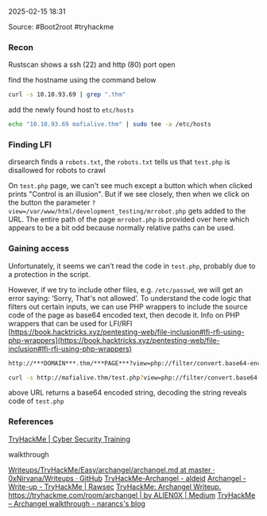 
2025-02-15 18:31

Source: #Boot2root #tryhackme 
### Recon

Rustscan shows a ssh (22) and http (80) port open 

find the hostname using the command below 
```sh
curl -s 10.10.93.69 | grep ".thm"
```

add the newly found host to `etc/hosts`
```sh
echo "10.10.93.69 mafialive.thm" | sudo tee -a /etc/hosts
```
### Finding LFI 

dirsearch finds a `robots.txt`, the `robots.txt` tells us that `test.php` is disallowed for robots to crawl

On `test.php` page, we can't see much except a button which when clicked prints "Control is an illusion". But if we see closely, then when we click on the button the parameter `?view=/var/www/html/development_testing/mrrobot.php` gets added to the URL. The entire path of the page `mrrobot.php` is provided over here which appears to be a bit odd because normally relative paths can be used.
### Gaining access

Unfortunately, it seems we can’t read the code in `test.php`, probably due to a protection in the script.

However, if we try to include other files, e.g. `/etc/passwd`, we will get an error saying: ‘Sorry, That's not allowed’. To understand the code logic that filters out certain inputs, we can use PHP wrappers to include the source code of the page as base64 encoded text, then decode it. Info on PHP wrappers that can be used for LFI/RFI [https://book.hacktricks.xyz/pentesting-web/file-inclusion#lfi-rfi-using-php-wrappers](https://book.hacktricks.xyz/pentesting-web/file-inclusion#lfi-rfi-using-php-wrappers)

```sh
http://***DOMAIN***.thm/***PAGE***?view=php://filter/convert.base64-encode/resource=/var/www/html/development_testing/***PAGE***
```

```sh
curl -s http://mafialive.thm/test.php?view=php://filter/convert.base64-encode/resource=/var/www/html/development_testing/test.php
```

above URL returns a base64 encoded string, decoding the string reveals code of `test.php`









### References
[TryHackMe | Cyber Security Training](https://tryhackme.com/room/archangel)

walkthrough

[Writeups/TryHackMe/Easy/archangel/archangel.md at master · 0xNirvana/Writeups · GitHub](https://github.com/0xNirvana/Writeups/blob/master/TryHackMe/Easy/archangel/archangel.md)
[TryHackMe-Archangel - aldeid](https://www.aldeid.com/wiki/TryHackMe-Archangel)
[Archangel - Write-up - TryHackMe | Rawsec](https://blog.raw.pm/en/TryHackMe-Archangel-write-up/)
[TryHackMe: Archangel Writeup. https://tryhackme.com/room/archangel | by ALIEN0X | Medium](https://medium.com/@infohellohumans/tryhackme-archangel-writeup-2807313edfb7)
[TryHackMe – Archangel walkthrough - narancs's blog](https://narancsblog.com/thm/easy/archangel/)